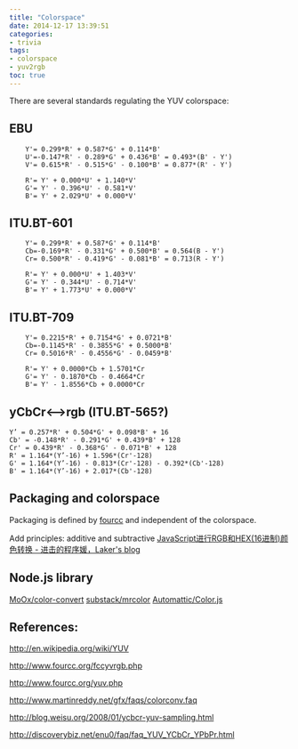 ```yaml
---
title: "Colorspace"
date: 2014-12-17 13:39:51
categories:
- trivia
tags:
- colorspace
- yuv2rgb
toc: true
---
```


There are several standards regulating the YUV colorspace: 

## EBU

```
    Y'= 0.299*R' + 0.587*G' + 0.114*B'
    U'=-0.147*R' - 0.289*G' + 0.436*B' = 0.493*(B' - Y')
    V'= 0.615*R' - 0.515*G' - 0.100*B' = 0.877*(R' - Y')

    R'= Y' + 0.000*U' + 1.140*V'
    G'= Y' - 0.396*U' - 0.581*V'
    B'= Y' + 2.029*U' + 0.000*V'
```

## ITU.BT-601


```
    Y'= 0.299*R' + 0.587*G' + 0.114*B'
    Cb=-0.169*R' - 0.331*G' + 0.500*B' = 0.564(B - Y')
    Cr= 0.500*R' - 0.419*G' - 0.081*B' = 0.713(R - Y')

    R'= Y' + 0.000*U' + 1.403*V'
    G'= Y' - 0.344*U' - 0.714*V'
    B'= Y' + 1.773*U' + 0.000*V'
```

## ITU.BT-709

```
    Y'= 0.2215*R' + 0.7154*G' + 0.0721*B'
    Cb=-0.1145*R' - 0.3855*G' + 0.5000*B'
    Cr= 0.5016*R' - 0.4556*G' - 0.0459*B'

    R'= Y' + 0.0000*Cb + 1.5701*Cr
    G'= Y' - 0.1870*Cb - 0.4664*Cr
    B'= Y' - 1.8556*Cb + 0.0000*Cr
```

## yCbCr<-->rgb (ITU.BT-565?)

```
Y’ = 0.257*R' + 0.504*G' + 0.098*B' + 16
Cb' = -0.148*R' - 0.291*G' + 0.439*B' + 128
Cr' = 0.439*R' - 0.368*G' - 0.071*B' + 128
R' = 1.164*(Y’-16) + 1.596*(Cr'-128)
G' = 1.164*(Y’-16) - 0.813*(Cr'-128) - 0.392*(Cb'-128)
B' = 1.164*(Y’-16) + 2.017*(Cb'-128)
```

## Packaging and colorspace

Packaging is defined by [fourcc](http://www.fourcc.org/yuv.php) and independent of the colorspace.

Add principles: additive and subtractive
[JavaScript进行RGB和HEX(16进制)颜色转换 - 进击的程序媛，Laker's blog](http://laker.me/blog/2015/10/10/15_1010_rgb_hex_color/#more)

## Node.js library

[MoOx/color-convert](https://github.com/MoOx/color-convert)
[substack/mrcolor](https://github.com/substack/mrcolor)
[Automattic/Color.js](https://github.com/Automattic/Color.js)

## References:

http://en.wikipedia.org/wiki/YUV

http://www.fourcc.org/fccyvrgb.php

http://www.fourcc.org/yuv.php

http://www.martinreddy.net/gfx/faqs/colorconv.faq

http://blog.weisu.org/2008/01/ycbcr-yuv-sampling.html

http://discoverybiz.net/enu0/faq/faq_YUV_YCbCr_YPbPr.html
